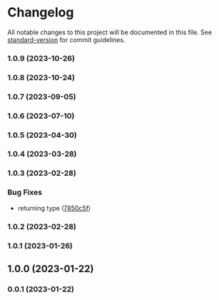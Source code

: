 # Changelog

All notable changes to this project will be documented in this file. See [standard-version](https://github.com/conventional-changelog/standard-version) for commit guidelines.

### 1.0.9 (2023-10-26)

### 1.0.8 (2023-10-24)

### 1.0.7 (2023-09-05)

### 1.0.6 (2023-07-10)

### 1.0.5 (2023-04-30)

### 1.0.4 (2023-03-28)

### 1.0.3 (2023-02-28)


### Bug Fixes

* returning type ([7850c5f](https://github.com/Kikobeats/http-body/commit/7850c5f14e14c601d2f4a9e2949dca13d4b1a17d))

### 1.0.2 (2023-02-28)

### 1.0.1 (2023-01-26)

## 1.0.0 (2023-01-22)

### 0.0.1 (2023-01-22)

